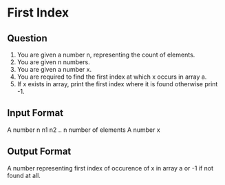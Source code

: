 # First Index

## Question

1. You are given a number n, representing the count of elements.
2. You are given n numbers.
3. You are given a number x. 
4. You are required to find the first index at which x occurs in array a.
5. If x exists in array, print the first index where it is found otherwise print -1.

## Input Format

A number n
n1
n2
.. n number of elements
A number x

## Output Format

A number representing first index of occurence of x in array a or -1 if not found at all.